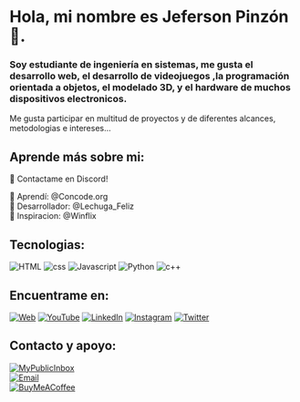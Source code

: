#  Hola, mi nombre es Jeferson Pinzón 👋. 
### Soy estudiante de ingeniería en sistemas, me gusta el desarrollo web, el desarrollo de videojuegos ,la programación orientada a objetos, el modelado 3D, y el hardware de muchos dispositivos electronicos.

Me gusta participar en multitud de proyectos y de diferentes alcances, metodologias e intereses...

## Aprende más sobre mi:

🎁 Contactame en Discord!

🥉 Aprendí:     @Concode.org</br>
🥈 Desarrollador:  @Lechuga_Feliz </br>
🥇 Inspiracion:  @Winflix

## Tecnologias:
![HTML](https://img.shields.io/badge/HTML5-FF8000?style=for-the-badge&logo=html5&logoColor=white&labelColor=101010)
![css](https://img.shields.io/badge/CSS-0095D5?style=for-the-badge&logo=css3&logoColor=white&labelColor=101010)
![Javascript](https://img.shields.io/badge/Java_Script-0095D5?style=for-the-badge&logo=javascript&logoColor=white&labelColor=101010)
![Python](https://img.shields.io/badge/PYTHON-0095D5?style=for-the-badge&logo=python&logoColor=white&labelColor=101010)
![c++](https://img.shields.io/badge/C++-0095D5?style=for-the-badge&logo=cplusplus&logoColor=white&labelColor=101010)</br>

## Encuentrame en:

[![Web](https://img.shields.io/badge/Mi_Sitio_Web-Proximamente-14a1f0?style=for-the-badge&logo=wordpress&logoColor=white&labelColor=101010)](https://GOOGLE.com)
[![YouTube](https://img.shields.io/badge/YouTube-S4LPICON-FF0000?style=for-the-badge&logo=youtube&logoColor=white&labelColor=101010)]([https://devexperto.com/youtube](https://www.youtube.com/channel/UCKpGqA0vn_un_0v1lh4hGag))
[![LinkedIn](https://img.shields.io/badge/LinkedIn-Jeferson_Pinzon-0077B5?style=for-the-badge&logo=linkedin&logoColor=white&labelColor=101010)]([https://devexperto.com/linkedin](https://www.linkedin.com/in/jeferson-pinzon-799b99272/))
[![Instagram](https://img.shields.io/badge/Instagram-@jeferson.pinz-E4405F?style=for-the-badge&logo=instagram&logoColor=white&labelColor=101010)](https:instagram/jeferson.pinz)
[![Twitter](https://img.shields.io/badge/Twitter-@S4LPICON-1DA1F2?style=for-the-badge&logo=twitter&logoColor=white&labelColor=101010)](https://twitter.com/S4LPICON)


## Contacto y apoyo:

[![MyPublicInbox](https://img.shields.io/badge/Contacto_Publico-MENSAJE+CAFÉ_Gracias!-orange?style=for-the-badge&logo=Microsoft+Outlook&logoColor=white&labelColor=101010)](https://mypublicinbox.com/mouredev)
</br>
[![Email](https://img.shields.io/badge/contacto.s4lpicon@gmail.com-email_personal-D14836?style=for-the-badge&logo=gmail&logoColor=white&labelColor=101010)](mailto:contacto.s4lpicon@gmail.com)
</br>
[![BuyMeACoffee](https://img.shields.io/badge/Cómprame_un_Café-apoya_mi_aprendizaje-FFDD00?style=for-the-badge&logo=buy-me-a-coffee&logoColor=white&labelColor=101010)]([https://www.buymeacoffee.com/mouredev](https://www.buymeacoffee.com/jeffersonp7))

